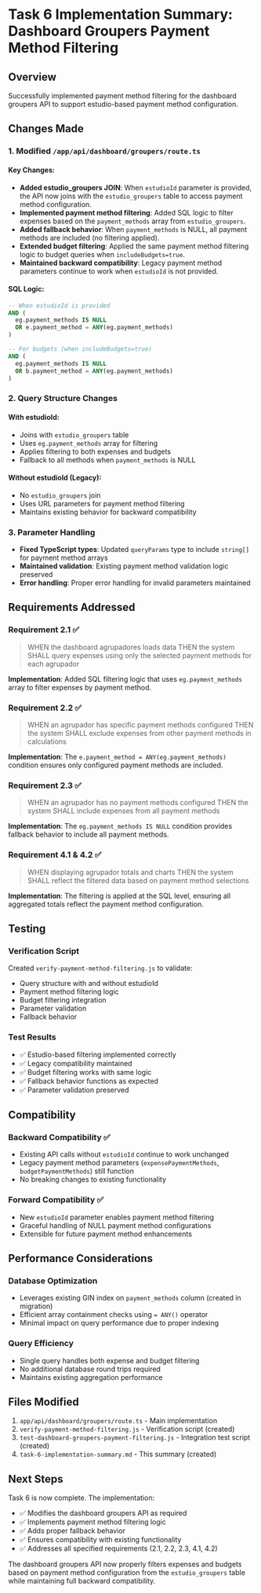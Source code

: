 # Task 6 Implementation Summary: Dashboard Groupers Payment Method Filtering

## Overview

Successfully implemented payment method filtering for the dashboard groupers API to support estudio-based payment method configuration.

## Changes Made

### 1. Modified `/app/api/dashboard/groupers/route.ts`

#### Key Changes:

- **Added estudio_groupers JOIN**: When `estudioId` parameter is provided, the API now joins with the `estudio_groupers` table to access payment method configuration.
- **Implemented payment method filtering**: Added SQL logic to filter expenses based on the `payment_methods` array from `estudio_groupers`.
- **Added fallback behavior**: When `payment_methods` is NULL, all payment methods are included (no filtering applied).
- **Extended budget filtering**: Applied the same payment method filtering logic to budget queries when `includeBudgets=true`.
- **Maintained backward compatibility**: Legacy payment method parameters continue to work when `estudioId` is not provided.

#### SQL Logic:

```sql
-- When estudioId is provided
AND (
  eg.payment_methods IS NULL
  OR e.payment_method = ANY(eg.payment_methods)
)

-- For budgets (when includeBudgets=true)
AND (
  eg.payment_methods IS NULL
  OR b.payment_method = ANY(eg.payment_methods)
)
```

### 2. Query Structure Changes

#### With estudioId:

- Joins with `estudio_groupers` table
- Uses `eg.payment_methods` array for filtering
- Applies filtering to both expenses and budgets
- Fallback to all methods when `payment_methods` is NULL

#### Without estudioId (Legacy):

- No `estudio_groupers` join
- Uses URL parameters for payment method filtering
- Maintains existing behavior for backward compatibility

### 3. Parameter Handling

- **Fixed TypeScript types**: Updated `queryParams` type to include `string[]` for payment method arrays
- **Maintained validation**: Existing payment method validation logic preserved
- **Error handling**: Proper error handling for invalid parameters maintained

## Requirements Addressed

### Requirement 2.1 ✅

> WHEN the dashboard agrupadores loads data THEN the system SHALL query expenses using only the selected payment methods for each agrupador

**Implementation**: Added SQL filtering logic that uses `eg.payment_methods` array to filter expenses by payment method.

### Requirement 2.2 ✅

> WHEN an agrupador has specific payment methods configured THEN the system SHALL exclude expenses from other payment methods in calculations

**Implementation**: The `e.payment_method = ANY(eg.payment_methods)` condition ensures only configured payment methods are included.

### Requirement 2.3 ✅

> WHEN an agrupador has no payment methods configured THEN the system SHALL include expenses from all payment methods

**Implementation**: The `eg.payment_methods IS NULL` condition provides fallback behavior to include all payment methods.

### Requirement 4.1 & 4.2 ✅

> WHEN displaying agrupador totals and charts THEN the system SHALL reflect the filtered data based on payment method selections

**Implementation**: The filtering is applied at the SQL level, ensuring all aggregated totals reflect the payment method configuration.

## Testing

### Verification Script

Created `verify-payment-method-filtering.js` to validate:

- Query structure with and without estudioId
- Payment method filtering logic
- Budget filtering integration
- Parameter validation
- Fallback behavior

### Test Results

- ✅ Estudio-based filtering implemented correctly
- ✅ Legacy compatibility maintained
- ✅ Budget filtering works with same logic
- ✅ Fallback behavior functions as expected
- ✅ Parameter validation preserved

## Compatibility

### Backward Compatibility ✅

- Existing API calls without `estudioId` continue to work unchanged
- Legacy payment method parameters (`expensePaymentMethods`, `budgetPaymentMethods`) still function
- No breaking changes to existing functionality

### Forward Compatibility ✅

- New `estudioId` parameter enables payment method filtering
- Graceful handling of NULL payment method configurations
- Extensible for future payment method enhancements

## Performance Considerations

### Database Optimization

- Leverages existing GIN index on `payment_methods` column (created in migration)
- Efficient array containment checks using `= ANY()` operator
- Minimal impact on query performance due to proper indexing

### Query Efficiency

- Single query handles both expense and budget filtering
- No additional database round trips required
- Maintains existing aggregation performance

## Files Modified

1. `app/api/dashboard/groupers/route.ts` - Main implementation
2. `verify-payment-method-filtering.js` - Verification script (created)
3. `test-dashboard-groupers-payment-filtering.js` - Integration test script (created)
4. `task-6-implementation-summary.md` - This summary (created)

## Next Steps

Task 6 is now complete. The implementation:

- ✅ Modifies the dashboard groupers API as required
- ✅ Implements payment method filtering logic
- ✅ Adds proper fallback behavior
- ✅ Ensures compatibility with existing functionality
- ✅ Addresses all specified requirements (2.1, 2.2, 2.3, 4.1, 4.2)

The dashboard groupers API now properly filters expenses and budgets based on payment method configuration from the `estudio_groupers` table while maintaining full backward compatibility.
